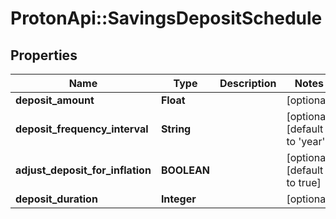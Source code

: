 # ProtonApi::SavingsDepositSchedule

## Properties
Name | Type | Description | Notes
------------ | ------------- | ------------- | -------------
**deposit_amount** | **Float** |  | [optional] 
**deposit_frequency_interval** | **String** |  | [optional] [default to &#39;year&#39;]
**adjust_deposit_for_inflation** | **BOOLEAN** |  | [optional] [default to true]
**deposit_duration** | **Integer** |  | [optional] 


